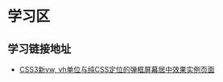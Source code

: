 # 学习区

## 学习链接地址
* [CSS3新vw, vh单位与纯CSS定位的弹框屏幕居中效果实例页面](https://www.zhangxinxu.com/study/201209/vw-vh-css-custom-dialog.html)
